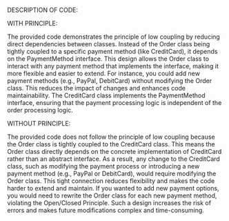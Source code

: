 
DESCRIPTION OF CODE: 

WITH PRINCIPLE:

The provided code demonstrates the principle of low coupling by reducing direct dependencies between
 classes. Instead of the Order class being tightly coupled to a specific payment method (like CreditCard),
 it depends on the PaymentMethod interface. This design allows the Order class to interact with any payment
 method that implements the interface, making it more flexible and easier to extend. For instance, you 
could add new payment methods (e.g., PayPal, DebitCard) without modifying the Order class. This reduces
 the impact of changes and enhances code maintainability. The CreditCard class implements the PaymentMethod
interface, ensuring that the payment processing logic is independent of the order processing logic.

WITHOUT PRINCIPLE:

The provided code does not follow the principle of low coupling because the Order class is tightly coupled
 to the CreditCard class. This means the Order class directly depends on the concrete implementation of 
CreditCard rather than an abstract interface. As a result, any change to the CreditCard class, such as 
modifying the payment process or introducing a new payment method (e.g., PayPal or DebitCard), would 
require modifying the Order class. This tight connection reduces flexibility and makes the code harder 
to extend and maintain. If you wanted to add new payment options, you would need to rewrite the Order 
class for each new payment method, violating the Open/Closed Principle. Such a design increases the 
risk of errors and makes future modifications complex and time-consuming. 